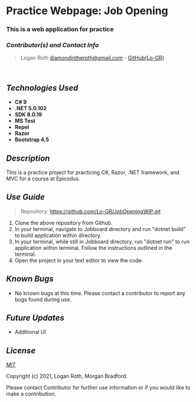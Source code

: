 # **Practice Webpage: Job Opening**
### This is a web application for practice

 ### _Contributor(s) and Contact Info_
> Logan Roth diamondintheroth@gmail.com - [GitHub(Lo-GR)](https://github.com/Lo-GR)

<br/>

## _Technologies Used_

* **C# 9**
* **.NET 5.0.102**
* **SDK 8.0.19**
* **MS Test**
* **Repel**
* **Razor**
* **Bootstrap 4.5**

## _Description_

This is a practice project for practicing C#, Razor, .NET framework, and MVC for a course at Epicodus.

## _Use Guide_

> Repository: https://github.com/Lo-GR/JobOpeningWIP.git
1. Clone the above repository from Github.
2. In your terminal, navigate to Jobboard directory and run "dotnet build" to build application within directory. 
3. In your terminal, while still in Jobboard directory, run "dotnet run" to run application within terminal. Follow the instructions outlined in the terminal.
4. Open the project in your text editor to view the code.


## _Known Bugs_
* No known bugs at this time. Please contact a contributor to report any bugs found during use.

## _Future Updates_
* Additional UI

## _License_

[_MIT_](https://opensource.org/licenses/MIT)

Copyright (c) 2021, Logan Roth, Morgan Bradford.

Please contact Contributor for further use information or if you would like to make a contribution.